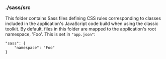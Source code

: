 ### ./sass/src

This folder contains Sass files defining CSS rules corresponding to classes
included in the application's JavaScript code build when using the classic toolkit.
By default, files in this folder are mapped to the application's root namespace, 'Foo'.
This is set in `"app.json"`:

    "sass": {
        "namespace": "Foo"
    }